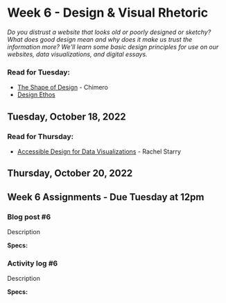 # Week 6 - Design & Visual Rhetoric
*Do you distrust a website that looks old or poorly designed or sketchy? What does good design mean and why does it make us trust the information more? We'll learn some basic design principles for use on our websites, data visualizations, and digital essays.*


### Read for Tuesday: 
* [The Shape of Design](https://shapeofdesignbook.com/chapters/00-introduction/) - Chimero
* [Design Ethos](https://yournamehere.scholarslab.org/design-ethos/)

## Tuesday, October 18, 2022

### Read for Thursday:
* [Accessible Design for Data Visualizations](https://www.youtube.com/watch?v=PfrtZeYmKkk) - Rachel Starry 


## Thursday, October 20, 2022

## Week 6 Assignments - Due Tuesday at 12pm

### Blog post #6 
Description

**Specs:** 

### Activity log #6 
Description

**Specs:** 